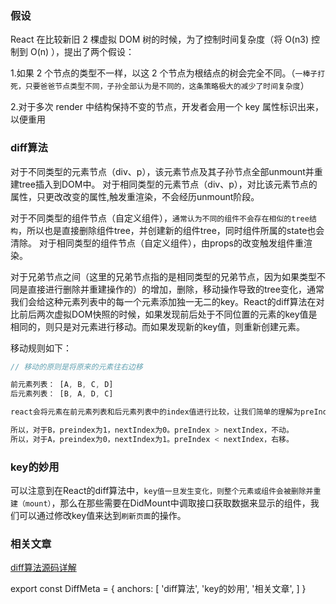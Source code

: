 ### 假设

React 在比较新旧 2 棵虚拟 DOM 树的时候，为了控制时间复杂度（将 O(n3) 控制到  O(n) ），提出了两个假设： 

1.如果 2 个节点的类型不一样，以这 2 个节点为根结点的树会完全不同。（`一棒子打死，只要爸爸节点类型不同，子孙全部认为是不同的，这条策略极大的减少了时间复杂度`）

2.对于多次 render 中结构保持不变的节点，开发者会用一个 key 属性标识出来，以便重用

### diff算法

对于不同类型的元素节点（div、p），该元素节点及其子孙节点全部unmount并重建tree插入到DOM中。
对于相同类型的元素节点（div、p），对比该元素节点的属性，只更改改变的属性,触发重渲染，不会经历unmount阶段。

对于不同类型的组件节点（自定义组件），`通常认为不同的组件不会存在相似的tree结构`，所以也是直接删除组件tree，并创建新的组件tree，同时组件所属的state也会清除。
对于相同类型的组件节点（自定义组件），由props的改变触发组件重渲染。

对于兄弟节点之间（这里的兄弟节点指的是相同类型的兄弟节点，因为如果类型不同是直接进行删除并重建操作的）的增加，删除，移动操作导致的tree变化，通常我们会给这种元素列表中的每一个元素添加独一无二的key。React的diff算法在对比前后两次虚拟DOM快照的时候，如果发现前后处于不同位置的元素的key值是相同的，则只是对元素进行移动。而如果发现新的key值，则重新创建元素。

移动规则如下： 

```js
// 移动的原则是将原来的元素往右边移

前元素列表： [A, B, C, D]
后元素列表： [B, A, D, C]

react会将元素在前元素列表和后元素列表中的index值进行比较，让我们简单的理解为preIndex和nextIndex。如果preIndex < nextIndex，则进行右移，反之不动。

所以，对于B，preindex为1，nextIndex为0。preIndex > nextIndex，不动。
所以，对于A，preindex为0，nextIndex为1。preIndex < nextIndex，右移。
```

### key的妙用

可以注意到在React的diff算法中，`key值一旦发生变化，则整个元素或组件会被删除并重建（mount）`，那么在那些需要在DidMount中调取接口获取数据来显示的组件，我们可以通过修改key值来达到`刷新页面`的操作。


### 相关文章

[diff算法源码详解](https://segmentfault.com/a/1190000017039293)

export const DiffMeta = {
  anchors: [
    'diff算法',
    'key的妙用',
    '相关文章',
  ]
}
